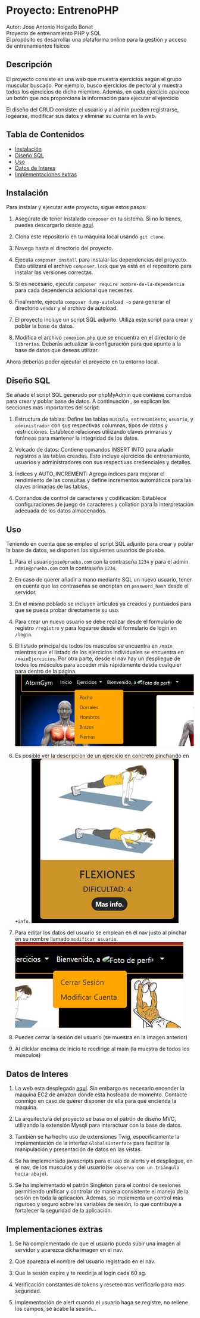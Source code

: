 # Proyecto: EntrenoPHP
Autor: Jose Antonio Holgado Bonet<br>
Proyecto de entrenamiento PHP y SQL <br>
El propósito es desarrollar una plataforma online para la gestión y acceso de entrenamientos físicos

## Descripción

El proyecto consiste en una web que muestra ejercicios según el grupo muscular buscado. Por ejemplo, busco ejercicios de pectoral y muestra todos los ejercicios de dicho miembro. Además, en cada ejercicio aparece un botón que nos proporciona la información para ejecutar el ejercicio

El diseño del CRUD consiste: el usuario y al admin pueden registrarse, logearse, modificar sus datos y eliminar su cuenta en la web. 


## Tabla de Contenidos

- [Instalación](#instalación)
- [Diseño SQL](#diseño-sql)
- [Uso](#uso)
- [Datos de Interes](#datos-de-interes)
- [Implementaciones extras](#implementacion-extras)


## Instalación

Para instalar y ejecutar este proyecto, sigue estos pasos:

1. Asegúrate de tener instalado `composer` en tu sistema. Si no lo tienes, puedes descargarlo desde [aquí](https://getcomposer.org/download/).

2. Clona este repositorio en tu máquina local usando `git clone`.

3. Navega hasta el directorio del proyecto.

4. Ejecuta `composer install` para instalar las dependencias del proyecto. Esto utilizará el archivo `composer.lock` que ya está en el repositorio para instalar las versiones correctas.

5. Si es necesario, ejecuta `composer require nombre-de-la-dependencia` para cada dependencia adicional que necesites.

6. Finalmente, ejecuta `composer dump-autoload -o` para generar el directorio `vendor` y el archivo de autoload.

7. El proyecto incluye un script SQL adjunto. Utiliza este script para crear y poblar la base de datos.

8. Modifica el archivo `conexion.php` que se encuentra en el directorio de `librerias`. Deberás actualizar la configuración para que apunte a la base de datos que deseas utilizar.

Ahora deberías poder ejecutar el proyecto en tu entorno local.



## Diseño SQL

Se añade el script SQL generado por phpMyAdmin que contiene comandos para crear y poblar base de datos. A continuación , se explican las secciones más importantes del script:

1. Estructura de tablas: Define las tablas `musculo`, `entrenamiento`, `usuario`, y `administrador` con sus respectivas columnas, tipos de datos y restricciones. Establece relaciones utilizando claves primarias y foráneas para mantener la integridad de los datos.

2. Volcado de datos: Contiene comandos INSERT INTO para añadir registros a las tablas creadas. Esto incluye ejercicios de entrenamiento, usuarios y administradores con sus respectivas credenciales y detalles.

3. Índices y AUTO_INCREMENT: Agrega índices para mejorar el rendimiento de las consultas y define incrementos automáticos para las claves primarias de las tablas.

4. Comandos de control de caracteres y codificación: Establece configuraciones de juego de caracteres y collation para la interpretación adecuada de los datos almacenados.



## Uso

Teniendo en cuenta que se empleo el script SQL adjunto para crear y poblar la base de datos, se disponen los siguientes usuarios de prueba.

1. Para el usuario`jose@prueba.com` con la contraseña `1234` y para el admin `admin@prueba.com` con la contraseña `1234`.

2. En caso de querer añadir a mano mediante SQL un nuevo usuario, tener en cuenta que las contraseñas se encriptan en `password_hash` desde el servidor.

3. En el mismo poblado se incluyen articulos ya creados y puntuados para que se pueda probar directamente su uso.

4. Para crear un nuevo usuario se debe realizar desde el formulario de registro `/registro` y para logearse desde el formulario de login en `/login`.

5. El listado principal de todos los musculos se encuentra en `/main` mientras que el listado de los ejercicios individuales se encuentra en `/mainEjercicios`. Por otra parte, desde el nav hay un despliegue de todos los músculos para acceder más rápidamente desde cualquier para dentro de la pagina.
![Alt text](image-1.png)

6. Es posible ver la descripcion de un ejercicio en concreto pinchando en `+info`. 
![Alt text](image-2.png)

7. Para editar los datos del usuario se emplean en el nav justo al pinchar en su nombre llamado `modificar usuario`.
![Alt text](image-3.png)

8. Puedes cerrar la sesión del usuario (se muestra en la imagen anterior)

9. Al clicklar encima de inicio te reedirige al main (la muestra de todos los músculos)



## Datos de Interes

1. La web esta desplegada [aquí](https://atomgym.duckdns.org/). Sin embargo es necesario encender la maquina EC2 de amazon donde esta hosteada de momento. Contacte conmigo en caso de querer disponer de ella para que encienda la maquina.

2. La arquitectura del proyecto se basa en el patrón de diseño MVC, utilizando la extensión Mysqli para interactuar con la base de datos.

3. También se ha hecho uso de extensiones Twig, específicamente la implementación de la interfaz `GlobalsInterface` para facilitar la manipulación y presentación de datos en las vistas.

4. Se ha implementado javascripts para el uso de alerts y el despliegue, en el nav, de los musculos y del usuario(`Se observa con un triángulo hacia abajo`). 

5. Se ha implementado el patrón Singleton para el control de sesiones permitiendo unificar y controlar de manera consistente el manejo de la sesión en toda la aplicación. Además, se  implementa un control más riguroso y seguro sobre las variables de sesión, lo que contribuye a fortalecer la seguridad de la aplicación.


## Implementaciones extras
1. Se ha complementado de que el usuario pueda subir una imagen al servidor y aparezca dicha imagen en el nav.

2. Que aparezca el nombre del usuario registrado en el nav.

3. Que la sesión expire y te reedirija al login cada 60 sg.

4. Verificación constantes de tokens y reseteo tras verificarlo para más seguridad.

5. Implementación de alert cuando el usuario haga se registre, no rellene los campos, se acabe la sesión...